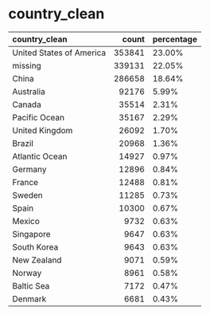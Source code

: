 # country_clean
| country_clean            |   count | percentage   |
|:-------------------------|--------:|:-------------|
| United States of America |  353841 | 23.00%       |
| missing                  |  339131 | 22.05%       |
| China                    |  286658 | 18.64%       |
| Australia                |   92176 | 5.99%        |
| Canada                   |   35514 | 2.31%        |
| Pacific Ocean            |   35167 | 2.29%        |
| United Kingdom           |   26092 | 1.70%        |
| Brazil                   |   20968 | 1.36%        |
| Atlantic Ocean           |   14927 | 0.97%        |
| Germany                  |   12896 | 0.84%        |
| France                   |   12488 | 0.81%        |
| Sweden                   |   11285 | 0.73%        |
| Spain                    |   10300 | 0.67%        |
| Mexico                   |    9732 | 0.63%        |
| Singapore                |    9647 | 0.63%        |
| South Korea              |    9643 | 0.63%        |
| New Zealand              |    9071 | 0.59%        |
| Norway                   |    8961 | 0.58%        |
| Baltic Sea               |    7172 | 0.47%        |
| Denmark                  |    6681 | 0.43%        |